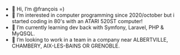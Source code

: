 - 👋 Hi, I’m @françois =)
- 👀 I’m interested in computer programming since 2020/october but i started coding in 80's with an ATARI 520ST computer!
- 🌱 I’m currently learning dev back with Symfony, Laravel, PHP & MyQSQL.
- 💞️ I’m looking to work in a team in a company near ALBERTVILLE, CHAMBERY, AIX-LES-BAINS OR GRENOBLE.
